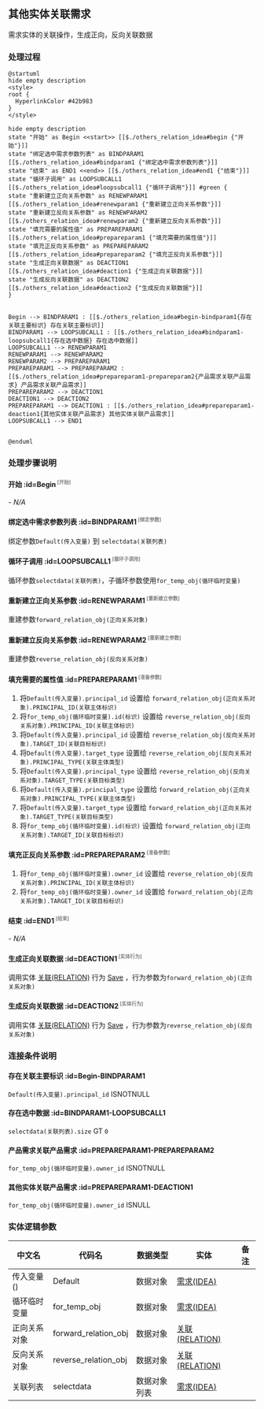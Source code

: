 ## 其他实体关联需求 <!-- {docsify-ignore-all} -->

   需求实体的关联操作，生成正向，反向关联数据

### 处理过程

```plantuml
@startuml
hide empty description
<style>
root {
  HyperlinkColor #42b983
}
</style>

hide empty description
state "开始" as Begin <<start>> [[$./others_relation_idea#begin {"开始"}]]
state "绑定选中需求参数列表" as BINDPARAM1  [[$./others_relation_idea#bindparam1 {"绑定选中需求参数列表"}]]
state "结束" as END1 <<end>> [[$./others_relation_idea#end1 {"结束"}]]
state "循环子调用" as LOOPSUBCALL1  [[$./others_relation_idea#loopsubcall1 {"循环子调用"}]] #green {
state "重新建立正向关系参数" as RENEWPARAM1  [[$./others_relation_idea#renewparam1 {"重新建立正向关系参数"}]]
state "重新建立反向关系参数" as RENEWPARAM2  [[$./others_relation_idea#renewparam2 {"重新建立反向关系参数"}]]
state "填充需要的属性值" as PREPAREPARAM1  [[$./others_relation_idea#prepareparam1 {"填充需要的属性值"}]]
state "填充正反向关系参数" as PREPAREPARAM2  [[$./others_relation_idea#prepareparam2 {"填充正反向关系参数"}]]
state "生成正向关联数据" as DEACTION1  [[$./others_relation_idea#deaction1 {"生成正向关联数据"}]]
state "生成反向关联数据" as DEACTION2  [[$./others_relation_idea#deaction2 {"生成反向关联数据"}]]
}


Begin --> BINDPARAM1 : [[$./others_relation_idea#begin-bindparam1{存在关联主要标识} 存在关联主要标识]]
BINDPARAM1 --> LOOPSUBCALL1 : [[$./others_relation_idea#bindparam1-loopsubcall1{存在选中数据} 存在选中数据]]
LOOPSUBCALL1 --> RENEWPARAM1
RENEWPARAM1 --> RENEWPARAM2
RENEWPARAM2 --> PREPAREPARAM1
PREPAREPARAM1 --> PREPAREPARAM2 : [[$./others_relation_idea#prepareparam1-prepareparam2{产品需求关联产品需求} 产品需求关联产品需求]]
PREPAREPARAM2 --> DEACTION1
DEACTION1 --> DEACTION2
PREPAREPARAM1 --> DEACTION1 : [[$./others_relation_idea#prepareparam1-deaction1{其他实体关联产品需求} 其他实体关联产品需求]]
LOOPSUBCALL1 --> END1


@enduml
```


### 处理步骤说明

#### 开始 :id=Begin<sup class="footnote-symbol"> <font color=gray size=1>[开始]</font></sup>



*- N/A*
#### 绑定选中需求参数列表 :id=BINDPARAM1<sup class="footnote-symbol"> <font color=gray size=1>[绑定参数]</font></sup>



绑定参数`Default(传入变量)` 到 `selectdata(关联列表)`
#### 循环子调用 :id=LOOPSUBCALL1<sup class="footnote-symbol"> <font color=gray size=1>[循环子调用]</font></sup>



循环参数`selectdata(关联列表)`，子循环参数使用`for_temp_obj(循环临时变量)`
#### 重新建立正向关系参数 :id=RENEWPARAM1<sup class="footnote-symbol"> <font color=gray size=1>[重新建立参数]</font></sup>



重建参数```forward_relation_obj(正向关系对象)```
#### 重新建立反向关系参数 :id=RENEWPARAM2<sup class="footnote-symbol"> <font color=gray size=1>[重新建立参数]</font></sup>



重建参数```reverse_relation_obj(反向关系对象)```
#### 填充需要的属性值 :id=PREPAREPARAM1<sup class="footnote-symbol"> <font color=gray size=1>[准备参数]</font></sup>



1. 将`Default(传入变量).principal_id` 设置给  `forward_relation_obj(正向关系对象).PRINCIPAL_ID(关联主体标识)`
2. 将`for_temp_obj(循环临时变量).id(标识)` 设置给  `reverse_relation_obj(反向关系对象).PRINCIPAL_ID(关联主体标识)`
3. 将`Default(传入变量).principal_id` 设置给  `reverse_relation_obj(反向关系对象).TARGET_ID(关联目标标识)`
4. 将`Default(传入变量).target_type` 设置给  `reverse_relation_obj(反向关系对象).PRINCIPAL_TYPE(关联主体类型)`
5. 将`Default(传入变量).principal_type` 设置给  `reverse_relation_obj(反向关系对象).TARGET_TYPE(关联目标类型)`
6. 将`Default(传入变量).principal_type` 设置给  `forward_relation_obj(正向关系对象).PRINCIPAL_TYPE(关联主体类型)`
7. 将`Default(传入变量).target_type` 设置给  `forward_relation_obj(正向关系对象).TARGET_TYPE(关联目标类型)`
8. 将`for_temp_obj(循环临时变量).id(标识)` 设置给  `forward_relation_obj(正向关系对象).TARGET_ID(关联目标标识)`

#### 填充正反向关系参数 :id=PREPAREPARAM2<sup class="footnote-symbol"> <font color=gray size=1>[准备参数]</font></sup>



1. 将`for_temp_obj(循环临时变量).owner_id` 设置给  `reverse_relation_obj(反向关系对象).PRINCIPAL_ID(关联主体标识)`
2. 将`for_temp_obj(循环临时变量).owner_id` 设置给  `forward_relation_obj(正向关系对象).TARGET_ID(关联目标标识)`

#### 结束 :id=END1<sup class="footnote-symbol"> <font color=gray size=1>[结束]</font></sup>



*- N/A*

#### 生成正向关联数据 :id=DEACTION1<sup class="footnote-symbol"> <font color=gray size=1>[实体行为]</font></sup>



调用实体 [关联(RELATION)](module/Base/relation.md) 行为 [Save](module/Base/relation#行为) ，行为参数为`forward_relation_obj(正向关系对象)`

#### 生成反向关联数据 :id=DEACTION2<sup class="footnote-symbol"> <font color=gray size=1>[实体行为]</font></sup>



调用实体 [关联(RELATION)](module/Base/relation.md) 行为 [Save](module/Base/relation#行为) ，行为参数为`reverse_relation_obj(反向关系对象)`


### 连接条件说明
#### 存在关联主要标识 :id=Begin-BINDPARAM1

`Default(传入变量).principal_id` ISNOTNULL
#### 存在选中数据 :id=BINDPARAM1-LOOPSUBCALL1

`selectdata(关联列表).size` GT `0`
#### 产品需求关联产品需求 :id=PREPAREPARAM1-PREPAREPARAM2

`for_temp_obj(循环临时变量).owner_id` ISNOTNULL
#### 其他实体关联产品需求 :id=PREPAREPARAM1-DEACTION1

`for_temp_obj(循环临时变量).owner_id` ISNULL


### 实体逻辑参数

|    中文名   |    代码名    |  数据类型    |  实体   |备注 |
| --------| --------| -------- | -------- | --------   |
|传入变量(<i class="fa fa-check"/></i>)|Default|数据对象|[需求(IDEA)](module/ProdMgmt/idea.md)||
|循环临时变量|for_temp_obj|数据对象|[需求(IDEA)](module/ProdMgmt/idea.md)||
|正向关系对象|forward_relation_obj|数据对象|[关联(RELATION)](module/Base/relation.md)||
|反向关系对象|reverse_relation_obj|数据对象|[关联(RELATION)](module/Base/relation.md)||
|关联列表|selectdata|数据对象列表|[需求(IDEA)](module/ProdMgmt/idea.md)||
